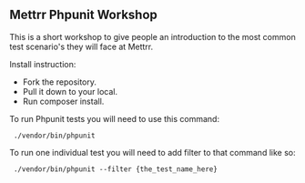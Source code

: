 ## Mettrr Phpunit Workshop

This is a short workshop to give people an introduction to the most common test scenario's they will face at Mettrr.

Install instruction:

- Fork the repository.
- Pull it down to your local.
- Run composer install.

To run Phpunit tests you will need to use this command:

` ./vendor/bin/phpunit`

To run one individual test you will need to add filter to that command like so:

` ./vendor/bin/phpunit --filter {the_test_name_here}`
